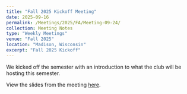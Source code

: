 ```yaml
---
title: "Fall 2025 Kickoff Meeting"
date: 2025-09-16
permalink: /Meetings/2025/FA/Meeting-09-24/
collection: Meeting Notes
type: "Weekly Meetings"
venue: "Fall 2025"
location: "Madison, Wisconsin"
excerpt: "Fall 2025 Kickoff"
---
```

We kicked off the semester with an introduction to what the club will be hosting this semester.

View the slides from the meeting [here](https://docs.google.com/presentation/d/1xKgVkU6o70qrScwuPxtag2A-eju0VTxvc0cTUmCpM0o/edit?usp=sharing).
